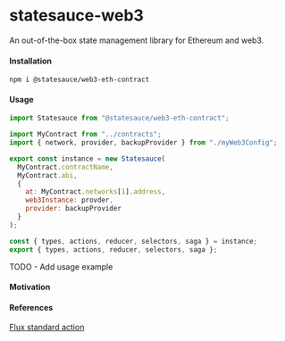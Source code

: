 # statesauce-web3

An out-of-the-box state management library for Ethereum and web3.

#### Installation

```
npm i @statesauce/web3-eth-contract
```

#### Usage

```js
import Statesauce from "@statesauce/web3-eth-contract";

import MyContract from "../contracts";
import { network, provider, backupProvider } from "./myWeb3Config";

export const instance = new Statesauce(
  MyContract.contractName,
  MyContract.abi,
  {
    at: MyContract.networks[1].address,
    web3Instance: provder,
    provider: backupProvider
  }
);

const { types, actions, reducer, selectors, saga } = instance;
export { types, actions, reducer, selectors, saga };
```

TODO - Add usage example

#### Motivation

#### References

[Flux standard action](https://github.com/redux-utilities/flux-standard-action)
